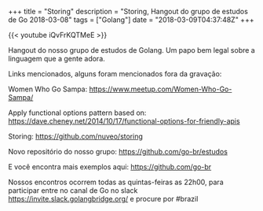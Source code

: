 +++
title = "Storing"
description = "Storing, Hangout do grupo de estudos de Go 2018-03-08"
tags = ["Golang"]
date = "2018-03-09T04:37:48Z"
+++

{{< youtube iQvFrKQTMeE >}}

Hangout do nosso grupo de estudos de Golang.
Um papo bem legal sobre a linguagem que a gente adora.

Links mencionados, alguns foram mencionados fora da gravação:

Women Who Go Sampa:
https://www.meetup.com/Women-Who-Go-Sampa/

Apply functional options pattern based on: 
https://dave.cheney.net/2014/10/17/functional-options-for-friendly-apis

Storing:
https://github.com/nuveo/storing

Novo repositório do nosso grupo:
https://github.com/go-br/estudos

E você encontra mais exemplos aqui:
https://github.com/go-br

Nossos encontros ocorrem todas as quintas-feiras as 22h00, para participar entre no canal de Go no slack https://invite.slack.golangbridge.org/ e procure por #brazil